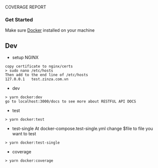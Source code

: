 COVERAGE REPORT

### Get Started

Make sure [Docker](https://www.docker.com/) installed on your machine

## Dev

- setup NGINX

```
copy certificate to nginx/certs
> sudo nano /etc/hosts
Then add to the end line of /etc/hosts
127.0.0.1	test.zinza.com.vn
```

- dev

```
> yarn docker:dev
go to localhost:3000/docs to see more about RESTFUL API DOCS
```

- test

```
> yarn docker:test
```

- test-single
  At docker-compose.test-single.yml change \$file to file you want to test

```
> yarn docker:test-single
```

- coverage

```
> yarn docker:coverage
```
